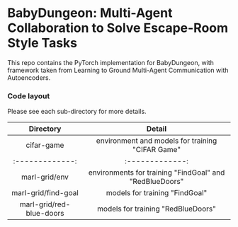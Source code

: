 # BabyDungeon: Multi-Agent Collaboration to Solve Escape-Room Style Tasks

This repo contains the PyTorch implementation for BabyDungeon, with framework taken from Learning to Ground Multi-Agent Communication with Autoencoders.

### Code layout

Please see each sub-directory for more details.


| Directory          | Detail |
| :-------------: |:-------------:|
| cifar-game | environment and models for training "CIFAR Game" |
| :-------------: |:-------------:|
| marl-grid/env | environments for training "FindGoal" and "RedBlueDoors" | 
| marl-grid/find-goal | models for training "FindGoal" |
| marl-grid/red-blue-doors | models for training "RedBlueDoors" | 


